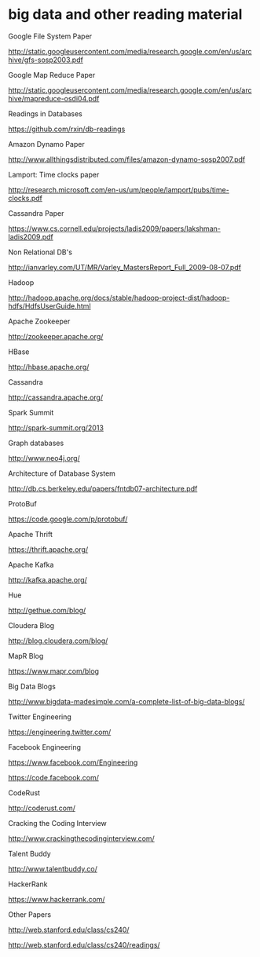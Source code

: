 big data and other reading material
===================================

Google File System Paper

http://static.googleusercontent.com/media/research.google.com/en/us/archive/gfs-sosp2003.pdf

Google Map Reduce Paper

http://static.googleusercontent.com/media/research.google.com/en/us/archive/mapreduce-osdi04.pdf

Readings in Databases

https://github.com/rxin/db-readings

Amazon Dynamo Paper

http://www.allthingsdistributed.com/files/amazon-dynamo-sosp2007.pdf

Lamport: Time clocks paper

http://research.microsoft.com/en-us/um/people/lamport/pubs/time-clocks.pdf

Cassandra Paper

https://www.cs.cornell.edu/projects/ladis2009/papers/lakshman-ladis2009.pdf

Non Relational DB's

http://ianvarley.com/UT/MR/Varley_MastersReport_Full_2009-08-07.pdf

Hadoop

http://hadoop.apache.org/docs/stable/hadoop-project-dist/hadoop-hdfs/HdfsUserGuide.html

Apache Zookeeper

http://zookeeper.apache.org/

HBase

http://hbase.apache.org/

Cassandra

http://cassandra.apache.org/

Spark Summit

http://spark-summit.org/2013

Graph databases

http://www.neo4j.org/

Architecture of Database System

http://db.cs.berkeley.edu/papers/fntdb07-architecture.pdf

ProtoBuf

https://code.google.com/p/protobuf/

Apache Thrift

https://thrift.apache.org/

Apache Kafka

http://kafka.apache.org/

Hue

http://gethue.com/blog/

Cloudera Blog

http://blog.cloudera.com/blog/

MapR Blog

https://www.mapr.com/blog

Big Data Blogs

http://www.bigdata-madesimple.com/a-complete-list-of-big-data-blogs/

Twitter Engineering

https://engineering.twitter.com/

Facebook Engineering

https://www.facebook.com/Engineering

https://code.facebook.com/

CodeRust

http://coderust.com/

Cracking the Coding Interview

http://www.crackingthecodinginterview.com/

Talent Buddy

http://www.talentbuddy.co/

HackerRank

https://www.hackerrank.com/

Other Papers

http://web.stanford.edu/class/cs240/

http://web.stanford.edu/class/cs240/readings/

